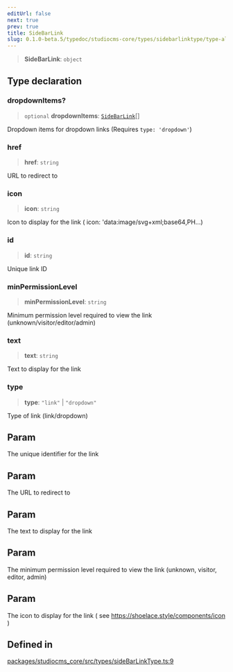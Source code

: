 ```yaml
---
editUrl: false
next: true
prev: true
title: SideBarLink
slug: 0.1.0-beta.5/typedoc/studiocms-core/types/sidebarlinktype/type-aliases/sidebarlink
---
```


> **SideBarLink**: `object`

## Type declaration

### dropdownItems?

> `optional` **dropdownItems**: [`SideBarLink`](/0.1.0-beta.5/typedoc/studiocms-core/types/sidebarlinktype/type-aliases/sidebarlink/)\[]

Dropdown items for dropdown links (Requires `type: 'dropdown'`)

### href

> **href**: `string`

URL to redirect to

### icon

> **icon**: `string`

Icon to display for the link ( icon: 'data:image/svg+xml;base64,PH...)

### id

> **id**: `string`

Unique link ID

### minPermissionLevel

> **minPermissionLevel**: `string`

Minimum permission level required to view the link (unknown/visitor/editor/admin)

### text

> **text**: `string`

Text to display for the link

### type

> **type**: `"link"` | `"dropdown"`

Type of link (link/dropdown)

## Param

The unique identifier for the link

## Param

The URL to redirect to

## Param

The text to display for the link

## Param

The minimum permission level required to view the link (unknown, visitor, editor, admin)

## Param

The icon to display for the link ( see https://shoelace.style/components/icon )

## Defined in

[packages/studiocms\_core/src/types/sideBarLinkType.ts:9](https://github.com/astrolicious/studiocms/tree/main/packages/studiocms_core/src/types/sideBarLinkType.ts#L9)
